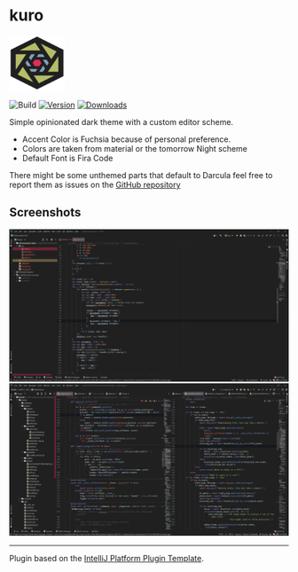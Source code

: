# kuro
<img src="src/main/resources/META-INF/pluginIcon.svg" width="100" height="100"/>

![Build](https://github.com/mojurasu/kuro/workflows/Build/badge.svg)
[![Version](https://img.shields.io/jetbrains/plugin/v/com.sitischu.kuro.svg)](https://plugins.jetbrains.com/plugin/18305-kuro)
[![Downloads](https://img.shields.io/jetbrains/plugin/d/com.sitischu.kuro.svg)](https://plugins.jetbrains.com/plugin/18305-kuro)

<!-- Plugin description -->
Simple opinionated dark theme with a custom editor scheme.
- Accent Color is Fuchsia because of personal preference.
- Colors are taken from material or the tomorrow Night scheme
- Default Font is Fira Code

There might be some unthemed parts that default to Darcula feel free to report them as issues on the [GitHub repository](https://github.com/mojurasu/kuro)
<!-- Plugin description end -->

## Screenshots
![Screenshot_1](media/screenshots/screenshot_1.png)
![Screenshot_2](media/screenshots/screenshot_2.png)


---
Plugin based on the [IntelliJ Platform Plugin Template][template].

[template]: https://github.com/JetBrains/intellij-platform-plugin-template
